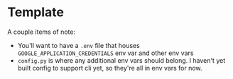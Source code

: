 # Template

A couple items of note:

 - You'll want to have a `.env` file that houses `GOOGLE_APPLICATION_CREDENTIALS` env var and other env vars
 - `config.py` is where any additional env vars should belong. I haven't yet built config to support cli yet, so they're all in env vars for now.
